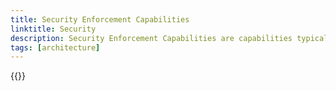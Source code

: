 ```yaml
---
title: Security Enforcement Capabilities
linktitle: Security
description: Security Enforcement Capabilities are capabilities typical provided by common architecture components.
tags: [architecture]
---
```


{{<children />}}
